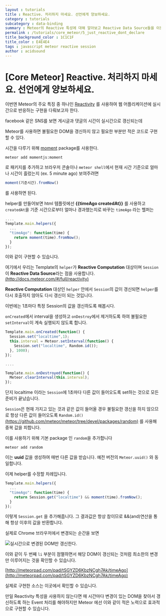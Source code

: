 ```yaml
---
layout : tutorials
title : Reactive. 처리하지 마세요. 선언에게 양보하세요.
category : tutorials
subcategory : data-binding
summary : Meteor의 Reactive 특성에 대해 알아보고 Reactive Data Source들을 이용하는 방법을 배워보자.
permalink : /tutorials/core_meteor/5_just_reactive_dont_declare
title_background_color : 1C1C1F
title_color : E4E4E4
tags : javascript meteor reactive session
author : acidsound
---
```

# [Core Meteor] Reactive. 처리하지 마세요. 선언에게 양보하세요.

이번엔 Meteor의 주요 특징 중 하나인 [Reactivity](http://docs.meteor.com/#/full/reactivity) 를 사용하여
웹 어플리케이션에 실시간으로 반응하는 구현을 다뤄보고자 한다.

facebook 같은 SNS를 보면 게시글과 댓글의 시간이 실시간으로 갱신되는데

Meteor를 사용하면 불필요한 DOM을 갱신하지 않고 필요한 부분만 적은 코드로 구현할 수 있다.

시간을 다루기 위해 [moment](https://atmospherejs.com/momentjs/moment) package를 사용한다.

```
meteor add momentjs:moment
```

로 패키지를 추가하고 브라우저 콘솔이나 ```meteor shell```에서
현재 시간 기준으로 얼마나 시간이 흘렀는지 (ex. 5 minute ago) 보여주려면

```javascript
moment(기준시간).fromNow()
```

를 사용하면 된다.

helper를 만들어보면 html 템플릿에선 **\{\{timeAgo createdAt}}** 를 사용하고 ```createdAt```을 기준 시간으로부터 얼마나 경과했는지로 바꾸는 ```timeAgo``` 라는 헬퍼는

```javascript
....
Template.main.helpers({
  ...
  "timeAgo": function(time) {
    return moment(time).fromNow();
  }
});
```

이와 같이 구현할 수 있습니다.

여기에서 우리는 Template의 ```helper```가 **Reactive Computation** 대상이며
```Session```이 **Reactive Data Source**라는 점을 사용합니다. [(http://docs.meteor.com/#/full/reactivity)](http://docs.meteor.com/#/full/reactivity)

**Reactive Computation** 대상인 ```helper``` 안에서 ```Session```의 값이 갱신되면 ```helper```를 다시 호출하지 않아도 다시 갱신이 되는 것입니다.

이번에는 1초마다 특정 Session의 값을 갱신하도록 해봅시다.

```onCreated```에서 interval을 생성하고 ```onDestroy```에서 제거하도록 하여 불필요한 ```setInterval```이 계속 실행되지 않도록 합니다.

```javascript
Template.main.onCreated(function() {
  Session.set("localtime",1);
  this.interval = Meteor.setInterval(function() {
    Session.set("localtime", Random.id());
  }, 1000);
});

....

Template.main.onDestroyed(function() {
  Meteor.clearInterval(this.interval);
});
```

단지 localtime 이라는 ```Session```에 1초마다 다른 값이 들어오도록 set하는 것으로 모든 준비가 끝났습니다.

```Session```은 현재 가지고 있는 것과 같은 값이 들어올 경우 불필요한 갱신을 하지 않으므로 항상 다른 값이 들어오도록
```Random.id()``` [(https://github.com/meteor/meteor/tree/devel/packages/random)](https://github.com/meteor/meteor/tree/devel/packages/random) 를 사용해 중복 값을 피합니다.

이를 사용하기 위해 기본 package 인 ```random```을 추가합니다

```
meteor add random
```


이는 **uuid** 값을 생성하여 매번 다른 값을 받습니다. 예전 버전의 ```Meteor.uuid()``` 와 동일합니다.

이제 helper를 수정할 차례입니다.

```javascript
Template.main.helpers({
  ...
  "timeAgo": function(time) {
    return Session.get("localtime") && moment(time).fromNow();
  }
});
```

이렇게 ```Session.get``` 을 추가해줍니다. 그 결과값은 항상 참이므로 &&(and)연산을 통해 항상 이후의 값을 반환합니다.

실제로 Chrome 브라우저에서 변경되는 순간을 보면

![실시간으로 변경된 DOM만 갱신한다.](imgs/Reactive_moment.png)

이와 같이 두 번째 ```li``` 부분이 점멸하면서 해당 DOM이 갱신되는 것처럼 최소한의 변경만 이루어지는 것을 확인할 수 있습니다.

[http://meteorpad.com/pad/tSGYZD6KbzNCgh7Ak/timeAgo](http://meteorpad.com/pad/tSGYZD6KbzNCgh7Ak/timeAgo)

실제로 구현한 소스는 이곳에서 확인할 수 있습니다.

만일 Reactivity 특성을 사용하지 않는다면 매 시간마다 변경이 있는 DOM을 찾아서 갱신하도록 하는 Event 처리를 해야하지만
Meteor 에선 이와 같이 적은 노력으로 효과적으로 구현할 수 있습니다.